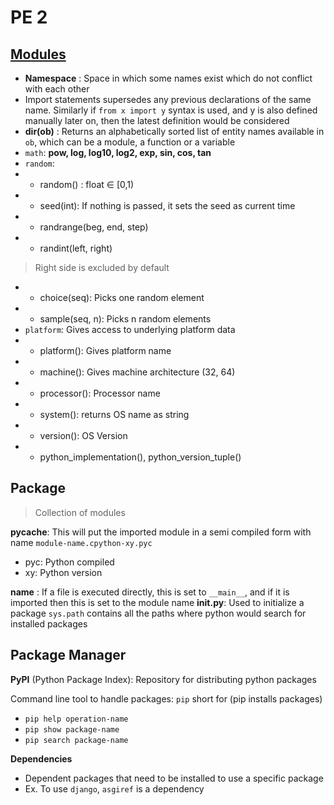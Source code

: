 # PE 2

## [Modules](https://docs.python.org/3/py-modindex.html)

- **Namespace** : Space in which some names exist which do not conflict with each other
- Import statements supersedes any previous declarations of the same name. Similarly if `from x import y` syntax is used, and y is also defined manually later on, then the latest definition would be considered
- **dir(ob)** : Returns an alphabetically sorted list of entity names available in `ob`, which can be a module, a function or a variable
- `math`: **pow, log, log10, log2, exp, sin, cos, tan**
- `random`: 
- - random() : float ∈ [0,1)
- - seed(int): If nothing is passed, it sets the seed as current time
- - randrange(beg, end, step)
- - randint(left, right)
> Right side is excluded by default
- - choice(seq): Picks one random element
- - sample(seq, n): Picks n random elements
- `platform`: Gives access to underlying platform data
- - platform(): Gives platform name
- - machine(): Gives machine architecture (32, 64)
- - processor(): Processor name
- - system(): returns OS name as string
- - version(): OS Version
- - python_implementation(), python_version_tuple()

## Package 

> Collection of modules

**__pycache__**: This will put the imported module in a semi compiled form with name `module-name.cpython-xy.pyc`
- pyc: Python compiled
- xy: Python version

**__name__** : If a file is executed directly, this is set to `__main__`, and if it is imported then this is set to the module name
**__init__.py**: Used to initialize a package
`sys.path` contains all the paths where python would search for installed packages

## Package Manager

**PyPI** (Python Package Index): Repository for distributing python packages

Command line tool to handle packages: `pip` short for (pip installs packages)
- `pip help operation-name`
- `pip show package-name`
- `pip search package-name`


**Dependencies**
- Dependent packages that need to be installed to use a specific package
- Ex. To use `django`, `asgiref` is a dependency
